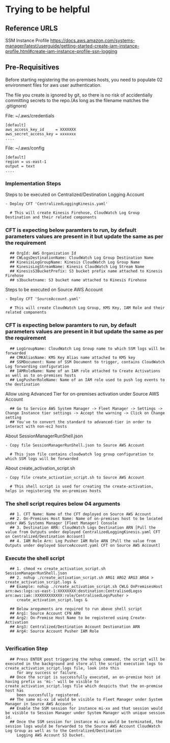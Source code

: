 # Trying to be helpful

## Reference URLS

SSM Instance Profile
https://docs.aws.amazon.com/systems-manager/latest/userguide/getting-started-create-iam-instance-profile.html#create-iam-instance-profile-ssn-logging

## Pre-Requisitives

Before starting registering the on-premises hosts, you need to populate 02 environment files for aws user authentication. 

The file you create is ignored by git, so there is no risk of accidentially committing secrets to the repo.(As long as the filename matches the .gitignore)

File: ~/.aws/credentials
```
[default]
aws_access_key_id     = XXXXXXX
aws_secret_access_key = xxxxxxx
....
```

File: ~/.aws/config 
```
[default]
region = us-east-1
output = text
....
```

### Implementation Steps

Steps to be executed on Centralized/Destination Logging Account

```
- Deploy CFT 'CentralizedLoggingKinesis.yaml'

  # This will create Kinesis Firehose, CloudWatch Log Group Destination and their related components
```
  ### CFT is expecting below paramters to run, by default parameters values are present in it but update the same as per the requirement
```
  ## OrgId: AWS Organization Id
  ## CWLogsDestinationName: CloudWatch Log Group Destination Name
  ## KinesisLogGroupName: Kinesis CloudWatch Log Group Name
  ## KinesisLogStreamName: Kinesis CloudWatch Log Stream Name
  ## KinesisS3BucketPrefix: S3 bucket prefix name attached to Kinesis Firehose
  ## s3bucketname: S3 bucket name attached to Kinesis Firehose
```
Steps to be executed on Source AWS Account

```
- Deploy CFT 'SourceAccount.yaml'

  # This will create CloudWatch Log Group, KMS Key, IAM Role and their related components
```

  ### CFT is expecting below paramters to run, by default parameters values are present in it but update the same as per the requirement
```
  ## LogGroupName: CloudWatch Log Group name to which SSM logs will be forwarded
  ## CMKAliasName: KMS Key Alias name attached to KMS key
  ## SSMDocument: Name of SSM Document to trigger, contains CloudWatch Log forwarding configuration
  ## IAMRoleName: Name of an IAM role attached to Create Activations as well as to on-premises hosts
  ## LogPusherRoleName: Name of an IAM role used to push log events to the destination
```

Allow using Advanced Tier for on-premises activation under Source AWS Account

```
  ## Go to Service AWS System Manager -> Fleet Manager -> Settings -> Change Instance tier settings -> Accept the warning -> Click on Change setting
  ## You've to convert the standard to advanced-tier in order to interact with non-ec2 hosts

```

About SessionManagerRunShell.json

```
- Copy file SessionManagerRunShell.json to Source AWS Account

  # This json file contains cloudwatch log group configuration to which SSM logs will be forwarded
```

About create_activation_script.sh

```
- Copy file create_activation_script.sh to Source AWS Account

  # This shell script is used for creating the create-activation, helps in registering the on-premises hosts
```

  ### The shell script requires below 04 arguments 
```
  ## 1. CFT Name: Name of the CFT deployed on Source AWS Account
  ## 2. On-Premises Host Name: Name of on-premises host to be located under AWS Systems Manager [Fleet Manager] Console
  ## 3. Destination ARN: CloudWatch Logs Destination ARN [Pull the value from Outputs under deployed CentralizedLoggingKinesis.yaml CFT on Centralized/Destination Account]
  ## 4. IAM Role Arn: Log Pusher IAM Role ARN [Pull the value from Outputs under deployed SourceAccount.yaml CFT on Source AWS Account]

``` 
  ### Execute the shell script
```
  ## 1. chmod +x create_activation_script.sh SessionManagerRunShell.json
  ## 2. nohup ./create_activation_script.sh ARG1 ARG2 ARG3 ARG4 > create_activation_script.logs & 
  ## Example: nohup ./create_activation_script.sh CWLG OnPremisesHost arn:aws:logs:us-east-1:XXXXXXXX:destination:CentralisedLogss arn:aws:iam::XXXXXXXXXXXX:role/CentralisedLogsPusher > 
     create_activation_script.logs &
  
  ## Below areguments are required to run above shell script
  ## Arg1: Source Account CFN ARN
  ## Arg2: On-Premise Host Name to be registered using Create-Activation
  ## Arg3: Centralized/Destination Account Destionation ARN
  ## Arg4: Source Account Pusher IAM Role
  
```
  ### Verification Step
```
  ## Press ENTER post triggering the nohup command, the script will be executed in the background and store all the script execution logs to create_activation_script.logs file, look into this 
     for any success or failure.
  ## Once the script is successfully executed, an on-premise host id having prefix as 'mi-' will be visible to create_activation_script.logs file which despicts that the on-premise host has 
     been succesfully registered.
  ## The same mi-xx id would be visible to Fleet Manager under System Manager in Source AWS Account.
  ## Enable the SSM session for instance mi-xx and that session would be visible to Session Manager under System Manager with unique session id.
  ## Once the SSM session for instance mi-xx would be terminated, the session logs would be forwarded to the Source AWS Account CloudWatch Log Group as well as to the Centralized/Destination   
     Logging AWS Account S3 bucket.

``` 
